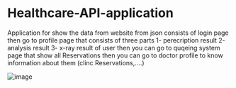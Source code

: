 # Healthcare-API-application
Application for show the data from website from json consists of
login page then go to profile page that consists of three parts
1- perecription result   2- analysis result  3- x-ray result of user
then you can go to quqeing system page that show all Reservations
then you can go to doctor profile to know information about them (clinc Reservations,....)


![image](https://user-images.githubusercontent.com/75030145/126877491-a4e49efa-c7e7-4b9c-88c2-0bc5750e5c72.png)

